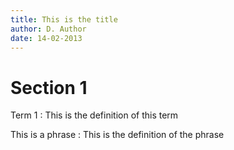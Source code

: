 ```yaml
---
title: This is the title
author: D. Author
date: 14-02-2013
---
```


# Section 1
Term 1
 :  This is the definition of this term

This is a phrase
 :  This is the definition of the phrase
